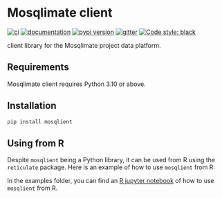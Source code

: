 # Mosqlimate client

[![ci](https://github.com/Mosqlimate-project/mosqlimate-client/workflows/ci/badge.svg)](https://github.com/Mosqlimate-project/mosqlimate-client/actions?query=workflow%3Aci)
[![documentation](https://img.shields.io/badge/docs-mkdocs%20material-blue.svg?style=flat)](https://Mosqlimate-project.github.io/mosqlimate-client/)
[![pypi version](https://img.shields.io/pypi/v/mosqlimate-client.svg)](https://pypi.org/project/mosqlimate-client/)
[![gitter](https://badges.gitter.im/join%20chat.svg)](https://gitter.im/mosqlimate-client/community)
[![Code style: black](https://img.shields.io/badge/code%20style-black-000000.svg)](https://github.com/psf/black)

client library for the Mosqlimate project data platform.

## Requirements

Mosqlimate client requires Python 3.10 or above.



## Installation

```bash
pip install mosqlient
```

## Using from R
Despite `mosqlient` being a Python library, it can be used from R using the `reticulate` package. Here is an example of how to use `mosqlient` from R:

In the examples folder, you can find an [R jupyter notebook](/examples/Using%20Mosqlient%20from%20R.ipynb) of how to use `mosqlient` from R.
